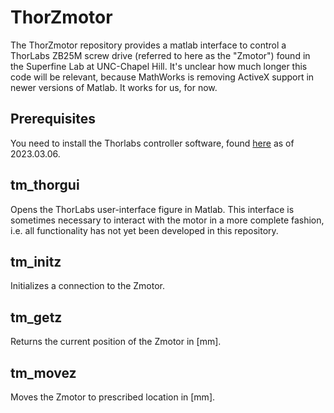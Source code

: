 # ThorZmotor

The ThorZmotor repository provides a matlab interface to control a ThorLabs ZB25M screw drive (referred to here as the "Zmotor") found in the Superfine Lab at UNC-Chapel Hill. It's unclear how much longer this code will be relevant, because MathWorks is removing ActiveX support in newer versions of Matlab. It works for us, for now.


## Prerequisites

You need to install the Thorlabs controller software, found [here](https://www.thorlabs.com/software_pages/viewsoftwarepage.cfm?code=Motion_Control) as of 2023.03.06.


## tm_thorgui

Opens the ThorLabs user-interface figure in Matlab. This interface is sometimes necessary to interact with the motor in a more complete fashion, i.e. all functionality has not yet been developed in this repository.


## tm_initz

Initializes a connection to the Zmotor.


## tm_getz

Returns the current position of the Zmotor in [mm].


## tm_movez

Moves the Zmotor to prescribed location in [mm].

